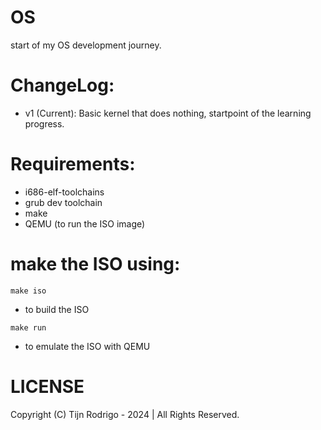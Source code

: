 # OS
start of my OS development journey.

# ChangeLog:
- v1 (Current): Basic kernel that does nothing, startpoint of the learning progress. 

# Requirements:
- i686-elf-toolchains
- grub dev toolchain
- make
- QEMU (to run the ISO image)

# make the ISO using:
```
make iso
```
- to build the ISO
```
make run
```
- to emulate the ISO with QEMU

# LICENSE
Copyright (C) Tijn Rodrigo - 2024 | All Rights Reserved.
